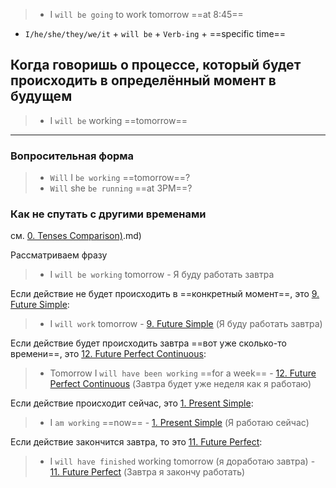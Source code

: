 > - I `will be going` to work tomorrow ==at 8:45==

- `I/he/she/they/we/it` + `will be` + `Verb-ing` + ==specific time==

## Когда говоришь о процессе, который будет происходить в определённый момент в будущем

> - I `will be` working ==tomorrow==

-----

### Вопросительная форма

> - `Will` I `be working` ==tomorrow==?
> - `Will` she `be running` ==at 3PM==?

### Как не спутать с другими временами

см. [0. Tenses Comparison)](0.%20Tenses%20Comparison.md).md)

Рассматриваем фразу 
> - I `will be working` tomorrow - Я буду работать завтра

Если действие не будет происходить в ==конкретный момент==, это [9. Future Simple](9.%20Future%20Simple.md):
> - I `will work` tomorrow - [9. Future Simple](9.%20Future%20Simple.md)
> (Я буду работать завтра)

Если действие будет происходить завтра ==вот уже сколько-то времени==, это [12. Future Perfect Continuous](12.%20Future%20Perfect%20Continuous.md):
>- Tomorrow I `will have been working` ==for a week== - [12. Future Perfect Continuous](12.%20Future%20Perfect%20Continuous.md)
>(Завтра будет уже неделя как я работаю)

Если действие происходит сейчас, это [1. Present Simple](1.%20Present%20Simple.md):
> - I `am working` ==now== - [1. Present Simple](1.%20Present%20Simple.md)
> (Я работаю сейчас)

Если действие закончится завтра, то это [11. Future Perfect](11.%20Future%20Perfect.md):
>- I `will have finished` working tomorrow (я доработаю завтра) - [11. Future Perfect](11.%20Future%20Perfect.md)
>  (Завтра я закончу работать)
